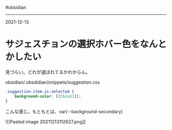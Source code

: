 #obsidian 


---
2021-12-13

# サジェスチョンの選択ホバー色をなんとかしたい

見づらい。どれが選ばれてるかわからん。

obsidian/.obsdidian/snippets/suggestion.css

```css
.suggestion-item.is-selected {
    background-color: [[3b2a61]];
}
```

こんな感じ。もともとは、var(--background-secondary) 

![[Pasted image 20211213112627.png]]
